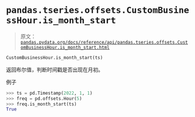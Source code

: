 # `pandas.tseries.offsets.CustomBusinessHour.is_month_start`

> 原文：[`pandas.pydata.org/docs/reference/api/pandas.tseries.offsets.CustomBusinessHour.is_month_start.html`](https://pandas.pydata.org/docs/reference/api/pandas.tseries.offsets.CustomBusinessHour.is_month_start.html)

```py
CustomBusinessHour.is_month_start(ts)
```

返回布尔值，判断时间戳是否出现在月初。

例子

```py
>>> ts = pd.Timestamp(2022, 1, 1)
>>> freq = pd.offsets.Hour(5)
>>> freq.is_month_start(ts)
True 
```
